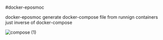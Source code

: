 #docker-eposmoc

docker-eposmoc generate docker-compose file from runnign containers just inverse of docker-compose

![compose (1)](https://user-images.githubusercontent.com/42033084/119117077-1f40a100-ba3e-11eb-9d2b-8b33b51c4a4e.jpg)

